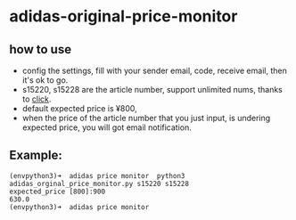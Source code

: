 # adidas-original-price-monitor

## how to use
- config the settings, fill with your sender email, code, receive email, then it's ok to go.
- s15220, s15228 are the article number, support unlimited nums, thanks to [click](http://click.pocoo.org/6/).
- default expected price is ¥800,
- when the price of the article number that you just input, is undering expected price, you will got email notification.

## Example:
``` 
(envpython3)➜  adidas price monitor  python3 adidas_orginal_price_monitor.py s15220 s15228
expected_price [800]:900
630.0
(envpython3)➜  adidas price monitor
```
